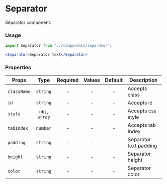 # Separator

Separator component.

### Usage

```js
import Separator from "../components/separator";
```

```jsx
<Separator>Separator text</Separator>
```

### Properties

| Props       |      Type      | Required | Values | Default | Description          |
| ----------- | :------------: | :------: | :----: | :-----: |----------------------|
| `className` |    `string`    |    -     |   -    |    -    | Accepts class        |
| `id`        |    `string`    |    -     |   -    |    -    | Accepts id           |
| `style`     | `obj`, `array` |    -     |   -    |    -    | Accepts css style    |
| `tabIndex`  |    `number`    |    -     |   -    |    -    | Accepts tab Index    |
| `padding`   |    `string`    |    -     |   -    |    -    | Separator text padding |
| `height`    |    `string`    |    -     |   -    |    -    | Separator height     |
| `color`     |    `string`    |    -     |   -    |    -    | Separator color      |
